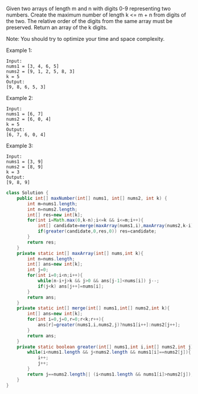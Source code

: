 Given two arrays of length m and n with digits 0-9 representing two numbers. Create the maximum number of length k <= m + n from digits of the two. The relative order of the digits from the same array must be preserved. Return an array of the k digits.

Note: You should try to optimize your time and space complexity.

Example 1:
```
Input:
nums1 = [3, 4, 6, 5]
nums2 = [9, 1, 2, 5, 8, 3]
k = 5
Output:
[9, 8, 6, 5, 3]
```
Example 2:
```
Input:
nums1 = [6, 7]
nums2 = [6, 0, 4]
k = 5
Output:
[6, 7, 6, 0, 4]
```
Example 3:
```
Input:
nums1 = [3, 9]
nums2 = [8, 9]
k = 3
Output:
[9, 8, 9]
```
```java
class Solution {
    public int[] maxNumber(int[] nums1, int[] nums2, int k) {
        int m=nums1.length;
        int n=nums2.length;
        int[] res=new int[k];
        for(int i=Math.max(0,k-n);i<=k && i<=m;i++){
            int[] candidate=merge(maxArray(nums1,i),maxArray(nums2,k-i),k);
            if(greater(candidate,0,res,0)) res=candidate;
        }
        return res;
    }
    private static int[] maxArray(int[] nums,int k){
        int n=nums.length;
        int[] ans=new int[k];
        int j=0;
        for(int i=0;i<n;i++){
            while(n-i+j>k && j>0 && ans[j-1]<nums[i]) j--;
            if(j<k) ans[j++]=nums[i];
        }
        return ans;
    }
    private static int[] merge(int[] nums1,int[] nums2,int k){
        int[] ans=new int[k];
        for(int i=0,j=0,r=0;r<k;r++){
            ans[r]=greater(nums1,i,nums2,j)?nums1[i++]:nums2[j++];
        }
        return ans;
    }
    private static boolean greater(int[] nums1,int i,int[] nums2,int j){
        while(i<nums1.length && j<nums2.length && nums1[i]==nums2[j]){
            i++;
            j++;
        }
        return j==nums2.length|| (i<nums1.length && nums1[i]>nums2[j]);
    }
}
```
